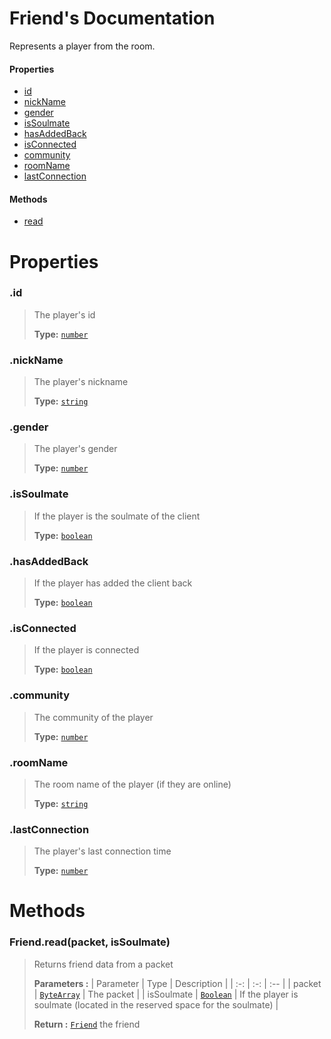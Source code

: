 # Friend's Documentation
Represents a player from the room.

#### Properties 
* [id](#id)
* [nickName](#nickName)
* [gender](#gender)
* [isSoulmate](#isSoulmate)
* [hasAddedBack](#hasAddedBack)
* [isConnected](#isConnected)
* [community](#community)
* [roomName](#roomName)
* [lastConnection](#lastConnection)
#### Methods 
* [read](#read)



# Properties 

### <a id=id></a>.id

>The player's id
>
>**Type:**  [`number`](https://developer.mozilla.org/en-US/docs/Web/JavaScript/Reference/Global_Objects/number)
### <a id=nickname></a>.nickName

>The player's nickname
>
>**Type:**  [`string`](https://developer.mozilla.org/en-US/docs/Web/JavaScript/Reference/Global_Objects/string)
### <a id=gender></a>.gender

>The player's gender
>
>**Type:**  [`number`](https://developer.mozilla.org/en-US/docs/Web/JavaScript/Reference/Global_Objects/number)
### <a id=issoulmate></a>.isSoulmate

>If the player is the soulmate of the client
>
>**Type:**  [`boolean`](https://developer.mozilla.org/en-US/docs/Web/JavaScript/Reference/Global_Objects/boolean)
### <a id=hasaddedback></a>.hasAddedBack

>If the player has added the client back
>
>**Type:**  [`boolean`](https://developer.mozilla.org/en-US/docs/Web/JavaScript/Reference/Global_Objects/boolean)
### <a id=isconnected></a>.isConnected

>If the player is connected
>
>**Type:**  [`boolean`](https://developer.mozilla.org/en-US/docs/Web/JavaScript/Reference/Global_Objects/boolean)
### <a id=community></a>.community

>The community of the player
>
>**Type:**  [`number`](https://developer.mozilla.org/en-US/docs/Web/JavaScript/Reference/Global_Objects/number)
### <a id=roomname></a>.roomName

>The room name of the player (if they are online)
>
>**Type:**  [`string`](https://developer.mozilla.org/en-US/docs/Web/JavaScript/Reference/Global_Objects/string)
### <a id=lastconnection></a>.lastConnection

>The player's last connection time
>
>**Type:**  [`number`](https://developer.mozilla.org/en-US/docs/Web/JavaScript/Reference/Global_Objects/number)


# Methods

### <a id=read></a>Friend.read(packet, isSoulmate)

>Returns friend data from a packet
>
>**Parameters :**
>| Parameter | Type | Description |
>| :-: | :-: | :-- |
>| packet |  [`ByteArray`](ByteArray.md) | The packet |
>| isSoulmate |  [`Boolean`](https://developer.mozilla.org/en-US/docs/Web/JavaScript/Reference/Global_Objects/Boolean) | If the player is soulmate (located in the reserved space for the soulmate) |
>
>
> **Return :**  [`Friend`](Friend.md) the friend
